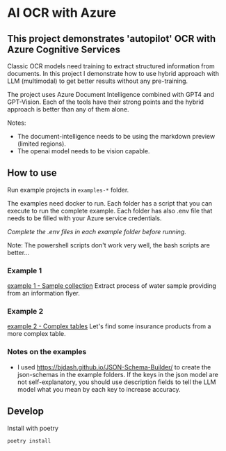 # AI OCR with Azure

## This project demonstrates 'autopilot' OCR with Azure Cognitive Services

Classic OCR models need training to extract structured information from documents.
In this project I demonstrate how to use hybrid approach with LLM (multimodal) to get better results without any pre-training.

The project uses Azure Document Intelligence combined with GPT4 and GPT-Vision. Each of the tools have their strong points and the hybrid approach is better than any of them alone.

Notes:
- The document-intelligence needs to be using the markdown preview (limited regions). 
- The openai model needs to be vision capable.

## How to use
Run example projects in `examples-*` folder.

The examples need docker to run. Each folder has a script that you can execute to run the complete example.
Each folder has also .env file that needs to be filled with your Azure service credentials.

*Complete the .env files in each example folder before running.*

Note: The powershell scripts don't work very well, the bash scripts are better...

### Example 1
[example 1 - Sample collection](example-1-sample-collection) Extract process of water sample providing from an information flyer.


### Example 2
[example 2 - Complex tables](example-2-tables) Let's find some insurance products from a more complex table.

### Notes on the examples
- I used https://bjdash.github.io/JSON-Schema-Builder/ to create the json-schemas in the example folders. If the keys in the json model are not self-explanatory, you should use description fields to tell the LLM model what you mean by each key to increase accuracy.


## Develop

Install with poetry

```bash
poetry install
```
